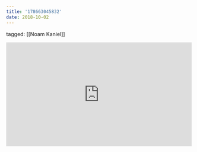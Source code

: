 ```yaml
---
title: '178663045832'
date: 2018-10-02
---
```

tagged: [[Noam Kaniel]]
<iframe allow="accelerometer; autoplay; clipboard-write; encrypted-media; gyroscope; picture-in-picture" allowfullscreen="" frameborder="0" height="281" id="youtube_iframe" src="https://www.youtube.com/embed/kq5Y_ogiyi0?feature=oembed&amp;enablejsapi=1&amp;origin=https://safe.txmblr.com&amp;wmode=opaque" width="500"></iframe>